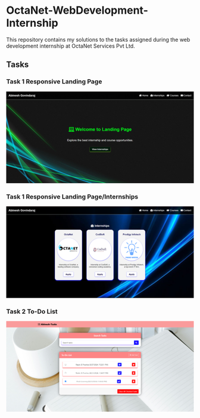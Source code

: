 # OctaNet-WebDevelopment-Internship

This repository contains my solutions to the tasks assigned during the web development internship at OctaNet Services Pvt Ltd.

## Tasks

### Task 1 Responsive Landing Page

![Task 1 Screenshot](Screenshots/Landing%20Page%20-%201.png)

### Task 1 Responsive Landing Page/Internships

![Task 1 Screenshot](Screenshots/Landing%20Page%20-2.png)

### Task 2 To-Do List

![To-Do List](Screenshots/To-Do%20List.png)
